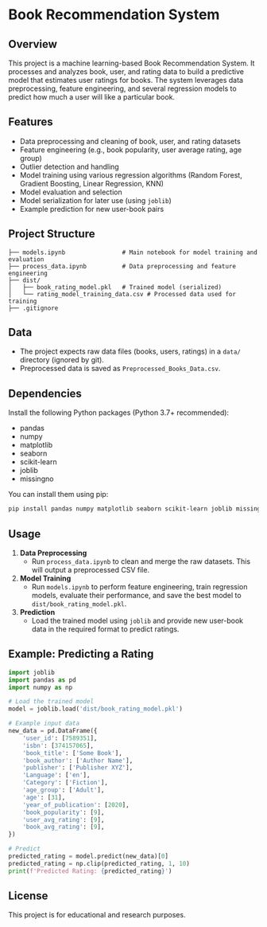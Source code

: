 # Book Recommendation System

## Overview

This project is a machine learning-based Book Recommendation System. It processes and analyzes book, user, and rating data to build a predictive model that estimates user ratings for books. The system leverages data preprocessing, feature engineering, and several regression models to predict how much a user will like a particular book.

## Features

- Data preprocessing and cleaning of book, user, and rating datasets
- Feature engineering (e.g., book popularity, user average rating, age group)
- Outlier detection and handling
- Model training using various regression algorithms (Random Forest, Gradient Boosting, Linear Regression, KNN)
- Model evaluation and selection
- Model serialization for later use (using `joblib`)
- Example prediction for new user-book pairs

## Project Structure

```
├── models.ipynb                # Main notebook for model training and evaluation
├── process_data.ipynb          # Data preprocessing and feature engineering
├── dist/
│   ├── book_rating_model.pkl   # Trained model (serialized)
│   └── rating_model_training_data.csv # Processed data used for training
├── .gitignore
```

## Data

- The project expects raw data files (books, users, ratings) in a `data/` directory (ignored by git).
- Preprocessed data is saved as `Preprocessed_Books_Data.csv`.

## Dependencies

Install the following Python packages (Python 3.7+ recommended):

- pandas
- numpy
- matplotlib
- seaborn
- scikit-learn
- joblib
- missingno

You can install them using pip:

```bash
pip install pandas numpy matplotlib seaborn scikit-learn joblib missingno
```

## Usage

1. **Data Preprocessing**
   - Run `process_data.ipynb` to clean and merge the raw datasets. This will output a preprocessed CSV file.
2. **Model Training**
   - Run `models.ipynb` to perform feature engineering, train regression models, evaluate their performance, and save the best model to `dist/book_rating_model.pkl`.
3. **Prediction**
   - Load the trained model using `joblib` and provide new user-book data in the required format to predict ratings.

## Example: Predicting a Rating

```python
import joblib
import pandas as pd
import numpy as np

# Load the trained model
model = joblib.load('dist/book_rating_model.pkl')

# Example input data
new_data = pd.DataFrame({
    'user_id': [7589351],
    'isbn': [374157065],
    'book_title': ['Some Book'],
    'book_author': ['Author Name'],
    'publisher': ['Publisher XYZ'],
    'Language': ['en'],
    'Category': ['Fiction'],
    'age_group': ['Adult'],
    'age': [31],
    'year_of_publication': [2020],
    'book_popularity': [9],
    'user_avg_rating': [9],
    'book_avg_rating': [9],
})

# Predict
predicted_rating = model.predict(new_data)[0]
predicted_rating = np.clip(predicted_rating, 1, 10)
print(f'Predicted Rating: {predicted_rating}')
```

## License

This project is for educational and research purposes.

